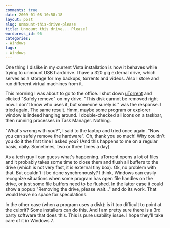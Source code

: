 ```yaml
---
comments: true
date: 2009-01-08 10:58:18
layout: post
slug: unmount-this-drive-please
title: Unmount this drive... Please?
wordpress_id: 96
categories:
- Windows
tags:
- Windows
---
```


One thing I dislike in my current Vista installation is how it behaves while trying to unmount USB harddrive. I have a 320 gig external drive, which serves as a storage for my backups, torrents and videos. Also I store and run different virtual machines from it.

This morning I was about to go to the office. I shut down [uTorrent](http://www.utorrent.com/) and clicked "Safely remove" on my drive. "This disk cannot be removed right now. I don't know who uses it, but someone surely is." was the response. I tried again. The same result. Hmm, maybe some program or explorer window is indeed hanging around. I double-checked all icons on a taskbar, then running processes in Task Manager. Nothing.



"What's wrong with you?", I said to the laptop and tried once again. "Now you can safely remove the hardware". Oh, thank you so much! Why couldn't you do it the first time I asked you? (And this happens to me on a regular basis, daily. Sometimes, two or three times a day).

As a tech guy I can guess what's happening. uTorrent opens a lot of files and it probably takes some time to close them and flush all buffers to the drive (which is not very fast, it is external tiny box). Ok, no problem with that. But couldn't it be done synchronously? I think, Windows can easily recognize situations when some program has open file handles on the drive, or just some file buffers need to be flushed. In the latter case it could show a popup "Removing the drive, please wait..." and do its work. That would leave no space for speculations.

In the other case (when a program uses a disk): is it too difficult to point at the culprit? Some installers can do this. And I am pretty sure there is a 3rd party software that does this. This is pure usability issue. I hope they'll take care of it in Windows 7.
